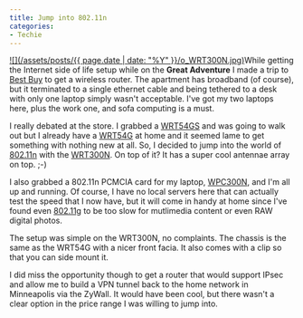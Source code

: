 ```yaml
---
title: Jump into 802.11n
categories:
- Techie
---
```


[![](/assets/posts/{{ page.date | date: "%Y" }}/o_WRT300N.jpg)](http://www.linksys.com/servlet/Satellite?c=L_Product_C2&childpagename=US%2FLayout&cid=1144763513404&pagename=Linksys%2FCommon%2FVisitorWrapper)While getting the Internet side of life setup while on the **Great Adventure** I made a trip to [Best Buy](http://www.bestbuy.com/) to get a wireless router. The apartment has broadband (of course), but it terminated to a single ethernet cable and being tethered to a desk with only one laptop simply wasn't acceptable. I've got my two laptops here, plus the work one, and sofa computing is a must.

I really debated at the store. I grabbed a [WRT54GS](http://www.linksys.com/servlet/Satellite?c=L_Product_C2&childpagename=US%2FLayout&cid=1148435315453&pagename=Linksys%2FCommon%2FVisitorWrapper) and was going to walk out but I already have a [WRT54G](http://www.linksys.com/servlet/Satellite?c=L_Product_C2&childpagename=US%2FLayout&cid=1149562300349&pagename=Linksys%2FCommon%2FVisitorWrapper) at home and it seemed lame to get something with nothing new at all. So, I decided to jump into the world of [802.11n](http://en.wikipedia.org/wiki/802.11#802.11n) with the [WRT300N](http://www.linksys.com/servlet/Satellite?c=L_Product_C2&childpagename=US%2FLayout&cid=1144763513404&pagename=Linksys%2FCommon%2FVisitorWrapper). On top of it? It has a super cool antennae array on top. ;-)

I also grabbed a 802.11n PCMCIA card for my laptop, [WPC300N](http://www.linksys.com/servlet/Satellite?c=L_Product_C2&childpagename=US%2FLayout&cid=1144763513196&pagename=Linksys%2FCommon%2FVisitorWrapper), and I'm all up and running. Of course, I have no local servers here that can actually test the speed that I now have, but it will come in handy at home since I've found even [802.11g](http://en.wikipedia.org/wiki/802.11#802.11g) to be too slow for mutlimedia content or even RAW digital photos.

The setup was simple on the WRT300N, no complaints. The chassis is the same as the WRT54G with a nicer front facia. It also comes with a clip so that you can side mount it.

I did miss the opportunity though to get a router that would support IPsec and allow me to build a VPN tunnel back to the home network in Minneapolis via the ZyWall. It would have been cool, but there wasn't a clear option in the price range I was willing to jump into.
